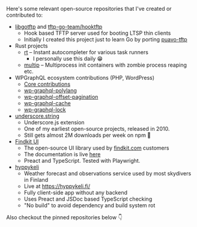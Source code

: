 
Here's some relevant open-source repositories that I've created or contributed to:


-  [libgotftp](https://github.com/tftp-go-team/libgotftp) and [tftp-go-team/hooktftp](https://github.com/tftp-go-team/hooktftp)
    - Hook based TFTP server used for booting LTSP thin clients
    - Initially I created this project just to learn Go by porting [puavo-tftp](https://github.com/opinsys/puavo-tftp)
- Rust projects
    - [rt](https://github.com/esamattis/rt) – Instant autocompleter for various task runners
        - I personally use this daily 😁
    - [multip](https://github.com/esamattis/multip) – Multiprocess init containers with zombie process reaping etc.
- WPGraphQL ecosystem contributions (PHP, WordPress)
    - [Core contributions](https://github.com/wp-graphql/wp-graphql/pulls?q=sort%3Aupdated-desc+is%3Apr+is%3Amerged+author%3Aesamattis)
    - [wp-graphql-polylang](https://github.com/valu-digital/wp-graphql-polylang)
    - [wp-graphql-offset-pagination](https://github.com/valu-digital/wp-graphql-offset-pagination)
    - [wp-graphql-cache](https://github.com/valu-digital/wp-graphql-cache)
    - [wp-graphql-lock](https://github.com/valu-digital/wp-graphql-lock)
- [underscore.string](https://github.com/esamattis/underscore.string)
    - Underscore.js extension
    - One of my earliest open-source projects, released in 2010.
    - Still gets almost 2M downloads per week on npm 🤯
- [Findkit UI](https://github.com/findkit/findkit/)
    - The open-source UI library used by [findkit.com]() customers
    - The documentation is live [here](https://docs.findkit.com/ui/)
    - Preact and TypeScript. Tested with Playwright.
- [hyppykeli](https://github.com/esamattis/hyppykeli)
    - Weather forecast and observations service used by most skydivers in Finland
    - Live at https://hyppykeli.fi/
    - Fully client-side app without any backend
    - Uses Preact and JSDoc based TypeScript checking
    - "No build" to avoid dependency and build system rot



Also checkout the pinned repositories below 👇
